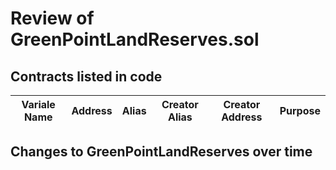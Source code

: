 # Review of GreenPointLandReserves.sol 

## Contracts listed in code
| Variale Name | Address | Alias | Creator Alias | Creator Address | Purpose |
| ------------ | ------- | ----- | ------------- | --------------- | ------- |

## Changes to GreenPointLandReserves over time
